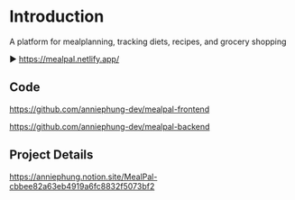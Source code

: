 # Introduction

A platform for mealplanning, tracking diets, recipes, and grocery shopping

▶️ https://mealpal.netlify.app/

## Code
https://github.com/anniephung-dev/mealpal-frontend

https://github.com/anniephung-dev/mealpal-backend

## Project Details 

https://anniephung.notion.site/MealPal-cbbee82a63eb4919a6fc8832f5073bf2
